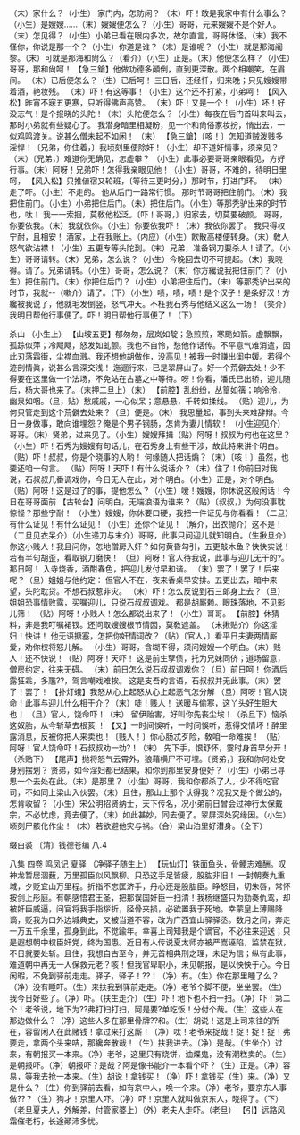 <!-- { "loadSidebar": true } -->
（末）家什么？（小生）
家门内，怎防闲？
（末）吓！敢是我家中有什么事么？（小生）是嫂嫂......（末）嫂嫂便怎么？（小生）哥哥，元来嫂嫂不是个好人。（末）怎见得？（小生）小弟已看在眼内多次，故尔直言，哥哥休怪。（末）我不怪你，你说是那一个？（小生）你道是谁？（末）是谁呢？（小生）就是那海阇黎。（末）可就是那海和尙么？（看介）（小生）正是。（末）他便怎么样？（小生）哥哥，那和尙呵！
【急三鎗】他做功德多顚倒，直到更深散。两个相嘲笑，在眉间。
（末）已后便怎么？（生）已后呵！
三日后，还经忏，归来晚；只见嫂嫂带着酒，艳妆残。
（末）吓！有这等事！（小生）这个还不打紧，小弟呵！
【风入松】昨宵不寐五更寒，只听得佛声高赞。
（末）吓！又是一个！（小生）呸！好没志气！是个报晓的头陀！（末）头陀便怎么？（小生）每夜在后门首叫来叫去，那时小弟就有些疑心了。
我潜身暗里相凝盼，见一个和尙俗家妆扮，悄出去，一似鸡鸣渡关。说甚么僧未起不如闲！
（末）
【急三鎗】〔咳！〕怎知道贼泼贱多淫悍！〔兄弟，你住着，〕我顷刻里便除奸！（小生）却不道奸情事，须亲见？（末）〔兄弟，〕难道你无确见，怎虚攀？
（小生）此事必要哥哥亲眼看见，方好行事。（末）阿呀！兄弟吓！怎得我亲眼见他！（小生）哥哥，不难的，待明日里呵，
【风入松】只推値宿又轮班，〔等待三更时分，〕那时节，打进门环。
（末）走了吓。（小生）不走的。
他从后门一路常行惯。
那时节哥哥把住前门。（末）我把住前门。（小生）小弟把住后门。（未）把住后门。（小生）等那秃驴出来的时节也，呔！
我一一索捆，莫敎他松泛。〔吓！哥哥，〕归家去，切莫要破颜。
哥哥，你要依我。（末）我就依你。（小生）你要依我吓！（末）我依你罢了。
我只得权宁耐，且相安！
酒家，上在我账上。（内应）（小生）飮散高楼便转身。（末）敎人怒气欲沾襟！（小生）五更专等头陀到。（末）兄弟，准备钢刀要杀人！请了。（小生）哥哥请转。（末）兄弟，怎么说？（小生）今晚回去切不可提起。（末）我晓得。请了。兄弟请转。（小生）哥哥，怎么说？（末）你方纔说我把住前门？（小生）把住前门。（末）你把住后门？（小生）小弟把住后门。（末）等那秃驴出来的时节，我就--（嗽介）请了。（下）（小生）啧，啧，啧！是个汉子！是条好汉！方纔被我说了，他就毛发倒竖，怒气冲天。不枉我石秀与他结义这么一场！（笑介）我明日帮他行事便了。吓！明日帮他行事便了！（下）
 
杀山
（小生上）
【山坡五更】郁匆匆，层岚如靛；急煎煎，寒颷如箭。虚飘飘，孤踪似萍；冷飕飕，怒发如虬颤。我也不自怜，愁他作话传。不平意气难消遣，因此刃落霜街，尘襟血溅。我还想他胡做作，没高见！被我一时赚出闺中媛。若得个迹剖情眞，说甚么言深交浅！
迤逦行来，已是翠屏山了。好一个荒僻去处！少不得要在这里做一个法场，不免站在古墓之中等待。呀！你看，潘氏已出轿，迎儿随后，杨大哥也来了。（末押二旦上）（末）
【前腔】乱纷纷，丛篁如篟；响泠泠，幽泉如咽。（旦，贴）愁戚戚，一心似呆；意悬悬，千转如揉线。
（贴）迎儿，为何只管走到这个荒僻去处来？（旦）便是。（末）
我思量起，事到头来难辞辩。今日一身做事，敢向谁埋怨？俺是个男子钢肠，怎肯为妻儿情软！
（小生迎见介）哥哥。（末）贤弟，过来见了。（小生）嫂嫂拜揖（贴）阿呀！叔叔为何也在这里？（小生）吓！石秀为嫂嫂有句话儿，在石秀身上有些干涉，故此特来讲个明白。（贴）吓！叔叔，你是个晓事的人哟！
何缘随人把话煽？（末）〔咳！〕虽然，也要还咱一句言。
（贴）阿呀！天吓！有什么说话介？（末）住了！你前日对我说，石叔叔几番调戏你，今日无人在此，对个明白。（小生）正是，对个明白。（贴）阿呀！这是过了的事，提他怎么？（小生）嗳！嫂嫂，你休说这般闲话！今日在哥哥面前
【古轮台】问明白，无端浪语为谁来？（贴）〔叔叔，〕为何没事耽惊怪？那些宁耐！
（小生）嫂嫂，你休要口硬，我把一件证见与你看看！（二旦）有什么证见！有什么证见！（小生）还你个证见！（解介，出衣抛介）这不是！（二旦见衣呆介）（小生递刀与末介）哥哥，此事只问迎儿就知明白。（生揪旦介）你这小贱人！我且问你，怎地僧房入奸？如何黄昏勾引，五更敲木鱼？快快实说！
若有半句胡歪，看取钢刀磨快！
（旦）阿呀！官人待我说，此事与迎儿无干的?。那日呵！
入寺烧香，酒酣春色，把迎儿发付早和谐。
（末）罢了！罢了！后来呢？（旦）姐姐与他约定：
但官人不在，夜来香桌早安排。五更出去，暗中来望，头陀耽贷。不想石叔惹非灾。
（末）吓！怎么反说到石三郞身上去？（旦）姐姐恐事情败露，买嘱迎儿，只说石叔叔调戏。
都是胡厮赖。眼珠落地，不见影儿筛！
（贴）阿呀！小贱人！怎么都说出来了！（小生）哥哥。
【前腔】休猜料，非是我叮嘱裙钗。还问取嫂嫂根节情因，莫敎遮盖。
（末揪贴介）你这淫妇！快讲！
他无语搪塞，怎把你奸情词改？（贴）〔官人，〕看平日夫妻两情厮爱，劝你权将怒儿解。
（小生）哥哥，含糊不得，须问嫂嫂一个明白。（末）贱人！还不快说！（贴）阿呀！天吓！
这是前生孼债，托为兄妹同侪；道场留意，僧房约定，往来无碍。
（末）前日怎么说石叔叔调戏你？（旦）前日呵！
你酒后露狂乖，多尶??，驾言嘲戏难挨。
这是支吾的言语，石叔叔并无此事。（末）罢了！罢了！
【扑灯蛾】我怒从心上起怒从心上起恶气怎分解
（旦）阿呀！官人饶命！此事与迎儿什么相干介？（末）唗！贱人！
送暖与偷寒，这丫头好生胆大也！
（旦）官人，饶命吓！（末）
留伊贻害，好叫你先丧尘埃！（杀旦下）恼杀这奴胎，从今斩草去根荄
！
【又】一时间悞听，一时间悞听，惹得交情坏！醉里露消息，反被你把人来卖也！〔贱人！〕你心肠忒歹险，敎咱一命难挨！
（贴）阿呀！官人饶命吓！石叔叔劝一劝?！（末）
先下手，恨舒怀，霎时身首早分开！（杀贴下）
【尾声】抛将怒气云霄外，狼藉横尸不可埋。〔贤弟，〕我和你何处安身别摆划？
贤弟，如今淫妇都已结果，和你到那里安身便好？（小生）小弟已寻思一个去处在此。（末）是那里？（小生）哥哥，我和你都杀了人，少不得吃官司，不如同上梁山入伙罢。（末）且住，那山上那个认得我？况我又是个做公的，怎肯收留？（小生）宋公明招贤纳士，天下传名，况小弟前日曾会过神行太保戴宗，不必忧虑，竟去便了。（末）如此甚妙，同去便了。翠屏深处究缘因。（小生）顷刻尸骸化作尘！（末）若欲避他灾与祸。（合）梁山泊里好潜身。（仝下）

缀白裘 〔清〕钱德苍编 八.4
 

八集 
四卷
鸣凤记
夏驿
（净驿子随生上）
【玩仙灯】铁面鱼头，骨鲠志难酬。叹神龙暂居涸薮，万里孤臣似风飘柳。只恐这手足皆疲，股肱非旧！
一封朝奏九重城，夕贬宜山万里程。折指不忘匡济手，丹心还是股肱臣。睁怒目，切朱唇，常怀按剑上彤庭。有朝感悟君王圣，把那误国奸臣一扫清！我杨继盛只为劾奏仇鸾，却被奸臣威逼，问官将我手指桚折，胫骨夹损，必欲置我于死地。幸蒙皇上薄赐降谪，贬我为口外边城典史，又被当道不容，改为广西宜山驿驿丞。数月之间，奔走一万五千余里，孤身到此，不觉踰年。幸喜上司知我是个谪官，不必往来迎送；只是遐想朝中权臣奸党，终为国患。近日有人传说夏太师亦被严嵩诬陷，监禁在狱，不日就要处斩。且住，我想自古至今，并无首相典刑之理，未足为信；纵有此事，难道朝中再无一人保救元老？咳！但我官卑职小，未见朝报，是以怏怏于心。今日闲暇，不免到驿前走走。驿子，驿子！??！（净）有。（生）你在那里睡了么？（净）没有睡吓。（生）来扶我到驿前走走。（净）老爷个脚不便，坐坐罢。（生）我今日好些了。（净）吓。（扶生走介）（生）吓！地下也不扫一扫。（净）吓！第二个！老爷说，地下为??弗打扫打扫，阿是要?单吃饭！分付个哉。（生）这些人在那边做什么？（净）这些人多在那里骨牌??和。（生）胡说！这是上司来往的所在，容留闲人在此赌钱！拿过来打这厮！（净）呔！老爷来捉哉！捉！捉！捉！弗要走，拿两个头来咭，那纔奔散哉！（生）扶我进去。（净）是哉。（生坐介）过来，有朝报买一本来。（净）老爷，这里只有烧饼，油煠鬼，没有潮糕卖的。（生）是朝报吓。（净）朝报吓？是哉？阿是像书能介一本看个吓？（生）正是。（净）容易，等我去抢一本来。（生）胡说！拿钱买！（净）吓！拿钱买（生）来。（净）又是什么？（生）你到驿前去看，如有京中人，唤一个来。（净）老爷，要京东人事做??？（生）狗才！京里人吓。（净）吓！京里人就叫做京东人，晓得了。（下）（老旦夏夫人，外解差，付管家婆上）（外）老夫人走吓。（老旦）
【引】远路风霜催老朽，长途顚沛多忧。
